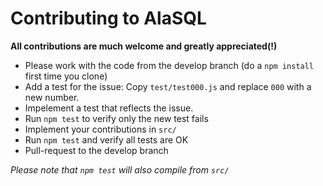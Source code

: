 # Contributing to AlaSQL

**All contributions are much welcome and greatly appreciated(!)** 

- Please work with the code from the develop branch (do a `npm install` first time you clone)
- Add a test for the issue: Copy `test/test000.js` and replace `000` with a new number. 
- Impelement a test that reflects the issue.
- Run `npm test` to verify only the new test fails
- Implement your contributions in `src/`
- Run `npm test` and verify all tests are OK
- Pull-request to the develop branch

_Please note that `npm test` will also compile from `src/`_ 

 

